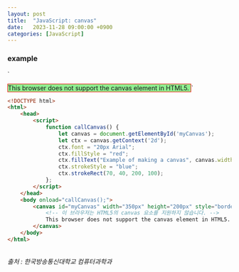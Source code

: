 ```yaml
---
layout: post
title:  "JavaScript: canvas"
date:   2023-11-28 09:00:00 +0900
categories: [JavaScript]
---
```


### example   
`
<script>
    function callCanvas() {
        let canvas = document.getElementById('myCanvas');
        let ctx = canvas.getContext('2d');
        ctx.font = "20px Arial";
        ctx.fillStyle = "red";
        ctx.fillText("Example of making a canvas", canvas.width/2-70, canvas.height/2-5);
        ctx.strokeStyle = "blue";
        ctx.strokeRect(70, 40, 200, 100);
    };
</script>
<body onload="callCanvas();">
    <canvas id="myCanvas" width="350px" height="200px" style="border: 1px solid red; background-color: lightgreen">
        <!-- 이 브라우저는 HTML5의 canvas 요소를 지원하지 않습니다. -->
        This browser does not support the canvas element in HTML5.   
    </canvas>
</body>
`
   
```html
<!DOCTYPE html>
<html>
    <head>
        <script>
            function callCanvas() {
                let canvas = document.getElementById('myCanvas');
                let ctx = canvas.getContext('2d');
                ctx.font = "20px Arial";
                ctx.fillStyle = "red";
                ctx.fillText("Example of making a canvas", canvas.width/2-70, canvas.height/2-5);
                ctx.strokeStyle = "blue";
                ctx.strokeRect(70, 40, 200, 100);
            };
        </script>
    </head>
    <body onload="callCanvas();">
        <canvas id="myCanvas" width="350px" height="200px" style="border: 1px solid red; background-color: lightgreen">
            <!-- 이 브라우저는 HTML5의 canvas 요소를 지원하지 않습니다. -->
            This browser does not support the canvas element in HTML5.   
        </canvas>
    </body>
</html>
```
   
<br />
<cite>출처 : 한국방송통신대학교 컴퓨터과학과</cite>
